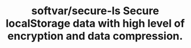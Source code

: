 ---
layout: post
link: https://github.com/softvar/secure-ls
title: softvar/secure-ls  Secure localStorage data with high level of encryption and data compression.
---